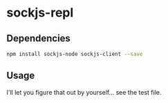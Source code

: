 # sockjs-repl

Dependencies
------------

```bash
npm install sockjs-node sockjs-client --save
```

Usage
-----

I'll let you figure that out by yourself... see the test file.